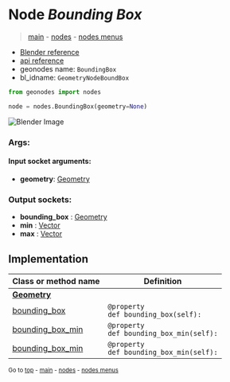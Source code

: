 # Node *Bounding Box*

> [main](../structure.md) - [nodes](nodes.md) - [nodes menus](nodes_menus.md)

- [Blender reference](https://docs.blender.org/manual/en/latest/modeling/geometry_nodes/geometry/bounding_box.html)
- [api reference](https://docs.blender.org/api/current/bpy.types.GeometryNodeBoundBox.html)
- geonodes name: `BoundingBox`
- bl_idname: `GeometryNodeBoundBox`

```python
from geonodes import nodes

node = nodes.BoundingBox(geometry=None)
```

![Blender Image](https://docs.blender.org/manual/en/latest/_images/node-types_GeometryNodeBoundBox.webp)

### Args:

#### Input socket arguments:

- **geometry**: [Geometry](Geometry.md)

### Output sockets:

- **bounding_box** : [Geometry](Geometry.md)
- **min** : [Vector](Vector.md)
- **max** : [Vector](Vector.md)

## Implementation

| Class or method name | Definition |
|----------------------|------------|
| **[Geometry](Geometry.md)** |
| [bounding_box](Geometry.md#bounding_box-property) | `@property`<br> `def bounding_box(self):` |
| [bounding_box_min](Geometry.md#bounding_box_min-property) | `@property`<br> `def bounding_box_min(self):` |
| [bounding_box_min](Geometry.md#bounding_box_min-property) | `@property`<br> `def bounding_box_min(self):` |

<sub>Go to [top](#node-Bounding-Box) - [main](../structure.md) - [nodes](nodes.md) - [nodes menus](nodes_menus.md)</sub>

